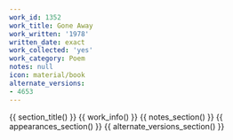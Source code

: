 ```yaml
---
work_id: 1352
work_title: Gone Away
work_written: '1978'
written_date: exact
work_collected: 'yes'
work_category: Poem
notes: null
icon: material/book
alternate_versions:
- 4653
---
```


{{ section_title() }}
{{ work_info() }}
{{ notes_section() }}
{{ appearances_section() }}
{{ alternate_versions_section() }}